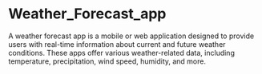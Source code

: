 # Weather_Forecast_app
A weather forecast app is a mobile or web application designed to provide users with real-time information about current and future weather conditions. These apps offer various weather-related data, including temperature, precipitation, wind speed, humidity, and more. 
